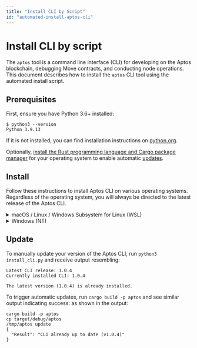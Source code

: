 ```yaml
---
title: "Install CLI by Script"
id: "automated-install-aptos-cli"
---
```


# Install CLI by script

The `aptos` tool is a command line interface (CLI) for developing on the Aptos blockchain, debugging Move contracts, and conducting node operations. This document describes how to install the `aptos` CLI tool using the automated install script.

## Prerequisites

First, ensure you have Python 3.6+ installed:
```
$ python3 --version
Python 3.9.13
```
If it is not installed, you can find installation instructions on [python.org](https://www.python.org/downloads/).

Optionally, [install the Rust programming language and Cargo package manager](https://doc.rust-lang.org/cargo/getting-started/installation.html) for your operating system to enable automatic [updates](#update).

## Install

Follow these instructions to install Aptos CLI on various operating systems. Regardless of the operating system, you will always be directed to the latest release of the Aptos CLI. 

<details>
<summary>macOS / Linux / Windows Subsystem for Linux (WSL)</summary>

:::tip
These instructions have been tested on Ubuntu 20.04, Ubuntu 22.04, Arch Linux, MacOS (ARM), and WSL and assume you have either `curl` or `wget` installed to download the script.
:::

In your terminal, run the following `curl` command:

```
curl -fsSL "https://aptos.dev/scripts/install_cli.py" | python3
```

Or with `wget`:
```
wget -qO- "https://aptos.dev/scripts/install_cli.py" | python3
```

</details>

<details>

<summary>Windows (NT)</summary>

:::tip
These instructions have been tested on Windows 11.
:::

In Powershell:
```
iwr "https://aptos.dev/scripts/install_cli.py" -useb | Select-Object -ExpandProperty Content | python3
```

</details>

## Update

To manually update your version of the Aptos CLI, run `python3 install_cli.py` and receive output resembling:

```
Latest CLI release: 1.0.4
Currently installed CLI: 1.0.4

The latest version (1.0.4) is already installed.
```

To trigger automatic updates, run `cargo build -p aptos` and see similar output indicating success:
as shown in the output:
```
cargo build -p aptos
cp target/debug/aptos
/tmp/aptos update
{
  "Result": "CLI already up to date (v1.0.4)"
}
```



